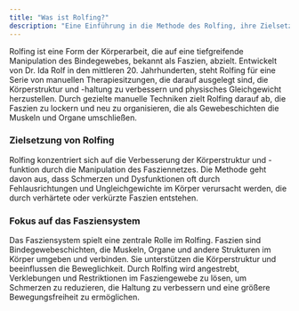 ```yaml
---
title: "Was ist Rolfing?"
description: "Eine Einführung in die Methode des Rolfing, ihre Zielsetzung und den Fokus auf das Fasziensystem des Körpers."
---
```


Rolfing ist eine Form der Körperarbeit, die auf eine tiefgreifende Manipulation des Bindegewebes, bekannt als Faszien, abzielt. Entwickelt von Dr. Ida Rolf in den mittleren 20. Jahrhunderten, steht Rolfing für eine Serie von manuellen Therapiesitzungen, die darauf ausgelegt sind, die Körperstruktur und -haltung zu verbessern und physisches Gleichgewicht herzustellen. Durch gezielte manuelle Techniken zielt Rolfing darauf ab, die Faszien zu lockern und neu zu organisieren, die als Gewebeschichten die Muskeln und Organe umschließen. 

### Zielsetzung von Rolfing

Rolfing konzentriert sich auf die Verbesserung der Körperstruktur und -funktion durch die Manipulation des Fasziennetzes. Die Methode geht davon aus, dass Schmerzen und Dysfunktionen oft durch Fehlausrichtungen und Ungleichgewichte im Körper verursacht werden, die durch verhärtete oder verkürzte Faszien entstehen.

### Fokus auf das Fasziensystem

Das Fasziensystem spielt eine zentrale Rolle im Rolfing. Faszien sind Bindegewebeschichten, die Muskeln, Organe und andere Strukturen im Körper umgeben und verbinden. Sie unterstützen die Körperstruktur und beeinflussen die Beweglichkeit. Durch Rolfing wird angestrebt, Verklebungen und Restriktionen im Fasziengewebe zu lösen, um Schmerzen zu reduzieren, die Haltung zu verbessern und eine größere Bewegungsfreiheit zu ermöglichen.


